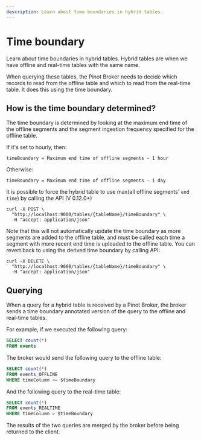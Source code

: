 ```yaml
---
description: Learn about time boundaries in hybrid tables.
---
```


# Time boundary

Learn about time boundaries in hybrid tables.
Hybrid tables are when we have offline and real-time tables with the same name.

When querying these tables, the Pinot Broker needs to decide which records to read from the offline table and which to read from the real-time table.
It does this using the time boundary.


## How is the time boundary determined?

The time boundary is determined by looking at the maximum end time of the offline segments and the segment ingestion frequency specified for the offline table.

If it's set to hourly, then:

```
timeBoundary = Maximum end time of offline segments - 1 hour
```

Otherwise: 

```
timeBoundary = Maximum end time of offline segments - 1 day
```

It is possible to force the hybrid table to use max(all offline segments' `end time`) by calling the API (V 0.12.0+)

```
curl -X POST \
  "http://localhost:9000/tables/{tableName}/timeBoundary" \
  -H "accept: application/json"
```
Note that this will not automatically update the time boundary as more segments are added to the offline table, and must be called each time a segment with more recent end time is uploaded to the offline table. You can revert back to using the derived time boundary by calling API:

```
curl -X DELETE \
  "http://localhost:9000/tables/{tableName}/timeBoundary" \
  -H "accept: application/json"
```

## Querying

When a query for a hybrid table is received by a Pinot Broker, the broker sends a time boundary annotated version of the query to the offline and real-time tables. 

For example, if we executed the following query:

```sql
SELECT count(*)
FROM events
```

The broker would send the following query to the offline table:

```sql
SELECT count(*)
FROM events_OFFLINE
WHERE timeColumn <= $timeBoundary
```

And the following query to the real-time table:

```sql
SELECT count(*)
FROM events_REALTIME
WHERE timeColumn > $timeBoundary
```
The results of the two queries are merged by the broker before being returned to the client.